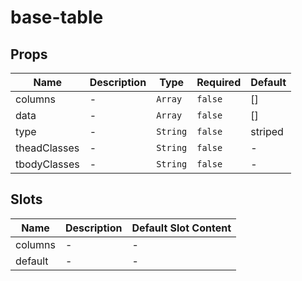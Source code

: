 # base-table

## Props

<!-- @vuese:base-table:props:start -->
|Name|Description|Type|Required|Default|
|---|---|---|---|---|
|columns|-|`Array`|`false`|[]|
|data|-|`Array`|`false`|[]|
|type|-|`String`|`false`|striped | hover|
|theadClasses|-|`String`|`false`|-|
|tbodyClasses|-|`String`|`false`|-|

<!-- @vuese:base-table:props:end -->


## Slots

<!-- @vuese:base-table:slots:start -->
|Name|Description|Default Slot Content|
|---|---|---|
|columns|-|-|
|default|-|-|

<!-- @vuese:base-table:slots:end -->


